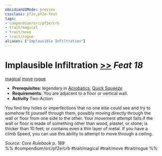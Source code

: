 ```yaml
---
obsidianUIMode: preview
cssclass: pf2e,pf2e-feat
tags:
- compendium/src/pf2e/crb
- trait/magical
- trait/move
- trait/rogue
aliases: ["Implausible Infiltration"]
---
```

# Implausible Infiltration  [>>](../../rules/core-rulebook/chapter-9-playing-the-game.md#Actions "Two-Action") *Feat 18*  
[magical](../../rules/traits/magical.md)  [move](../../rules/traits/move.md)  [rogue](../../rules/traits/rogue.md)  

- **Prerequisites**: legendary in [Acrobatics](../skills.md#Acrobatics), [Quick Squeeze](quick-squeeze.md)
- **Requirements**: You are adjacent to a floor or vertical wall.
- **Activity** Two-Action

You find tiny holes or imperfections that no one else could see and try to somehow fit yourself through them, possibly moving directly through the wall or floor from one side to the other. Your movement attempt fails if the wall or floor is made of something other than wood, plaster, or stone; is thicker than 10 feet; or contains even a thin layer of metal. If you have a climb Speed, you can use this ability to attempt to move through a ceiling.

*Source: Core Rulebook p. 189*  
%% #compendium/src/pf2e/crb #trait/magical #trait/move #trait/rogue %%